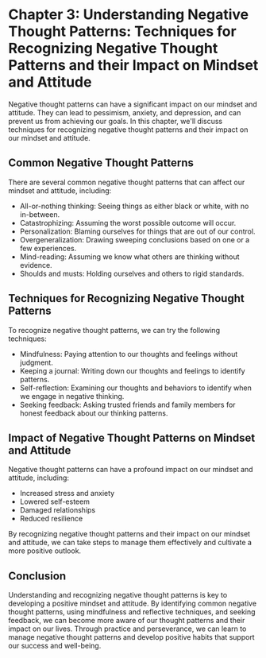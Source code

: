 Chapter 3: Understanding Negative Thought Patterns: Techniques for Recognizing Negative Thought Patterns and their Impact on Mindset and Attitude
=================================================================================================================================================

Negative thought patterns can have a significant impact on our mindset and attitude. They can lead to pessimism, anxiety, and depression, and can prevent us from achieving our goals. In this chapter, we'll discuss techniques for recognizing negative thought patterns and their impact on our mindset and attitude.

Common Negative Thought Patterns
--------------------------------

There are several common negative thought patterns that can affect our mindset and attitude, including:

* All-or-nothing thinking: Seeing things as either black or white, with no in-between.
* Catastrophizing: Assuming the worst possible outcome will occur.
* Personalization: Blaming ourselves for things that are out of our control.
* Overgeneralization: Drawing sweeping conclusions based on one or a few experiences.
* Mind-reading: Assuming we know what others are thinking without evidence.
* Shoulds and musts: Holding ourselves and others to rigid standards.

Techniques for Recognizing Negative Thought Patterns
----------------------------------------------------

To recognize negative thought patterns, we can try the following techniques:

* Mindfulness: Paying attention to our thoughts and feelings without judgment.
* Keeping a journal: Writing down our thoughts and feelings to identify patterns.
* Self-reflection: Examining our thoughts and behaviors to identify when we engage in negative thinking.
* Seeking feedback: Asking trusted friends and family members for honest feedback about our thinking patterns.

Impact of Negative Thought Patterns on Mindset and Attitude
-----------------------------------------------------------

Negative thought patterns can have a profound impact on our mindset and attitude, including:

* Increased stress and anxiety
* Lowered self-esteem
* Damaged relationships
* Reduced resilience

By recognizing negative thought patterns and their impact on our mindset and attitude, we can take steps to manage them effectively and cultivate a more positive outlook.

Conclusion
----------

Understanding and recognizing negative thought patterns is key to developing a positive mindset and attitude. By identifying common negative thought patterns, using mindfulness and reflective techniques, and seeking feedback, we can become more aware of our thought patterns and their impact on our lives. Through practice and perseverance, we can learn to manage negative thought patterns and develop positive habits that support our success and well-being.
